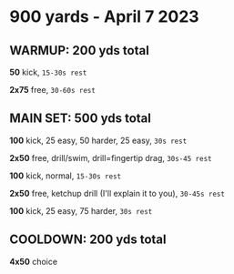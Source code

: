 # 900 yards - April 7 2023
## WARMUP: 200 yds total
**50** kick, `15-30s rest` <p>
**2x75** free, `30-60s rest` <p>
## MAIN SET: 500 yds total
**100** kick, 25 easy, 50 harder, 25 easy, `30s rest` <p>
**2x50** free, drill/swim, drill=fingertip drag, `30s-45 rest`<p>
**100** kick, normal, `15-30s rest`<p>
**2x50** free, ketchup drill (I'll explain it to you), `30-45s rest`<p>
**100** kick, 25 easy, 75 harder, `30s rest` <p>
## COOLDOWN: 200 yds total
**4x50** choice